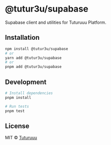 # @tutur3u/supabase

Supabase client and utilities for Tuturuuu Platform.

## Installation

```bash
npm install @tutur3u/supabase
# or
yarn add @tutur3u/supabase
# or
pnpm add @tutur3u/supabase
```

## Development

```bash
# Install dependencies
pnpm install

# Run tests
pnpm test
```

## License

MIT © [Tuturuuu](https://github.com/tutur3u)
